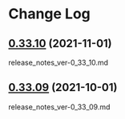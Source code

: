 # Change Log

## [0.33.10](https://gist.github.com/mabubu0203/9086d72e95c6d6b915382b909dd4b4c9) (2021-11-01)

release_notes_ver-0_33_10.md

## [0.33.09](https://gist.github.com/mabubu0203/20d911ae079385bf38aab83d83051d8c) (2021-10-01)

release_notes_ver-0_33_09.md
